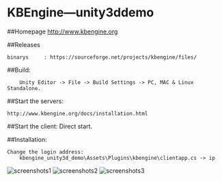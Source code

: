 KBEngine—unity3ddemo
=============

##Homepage
http://www.kbengine.org


##Releases

	binarys		: https://sourceforge.net/projects/kbengine/files/


##Build:

		Unity Editor -> File -> Build Settings -> PC, MAC & Linux Standalone.


##Start the servers:

	http://www.kbengine.org/docs/installation.html


##Start the client:
			Direct start.


##Installation:

	Change the login address:
		kbengine_unity3d_demo\Assets\Plugins\kbengine\clientapp.cs -> ip


![screenshots1](http://www.kbengine.org/assets/img/screenshots/unity3d_demo9.jpg)
![screenshots2](http://www.kbengine.org/assets/img/screenshots/unity3d_demo10.jpg)
![screenshots3](http://www.kbengine.org/assets/img/screenshots/unity3d_demo11.jpg)
